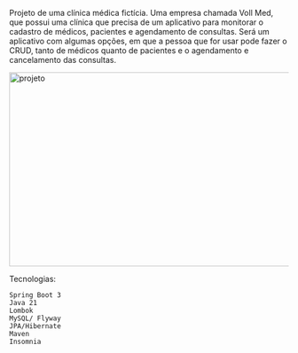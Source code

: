  Projeto de uma clínica médica fictícia. Uma empresa chamada Voll Med, que possui uma clínica que precisa de um aplicativo para monitorar o cadastro de médicos, pacientes e agendamento de consultas.
Será um aplicativo com algumas opções, em que a pessoa que for usar pode fazer o CRUD, tanto de médicos quanto de pacientes e o agendamento e cancelamento das consultas.

<img align="center" alt="projeto" height="350" width="600" src="https://cdn1.gnarususercontent.com.br/1/723333/5fadebca-1803-4fa5-90b0-ac1dc9a7718c.png">

Tecnologias:

    Spring Boot 3
    Java 21
    Lombok
    MySQL/ Flyway
    JPA/Hibernate
    Maven
    Insomnia
